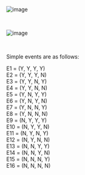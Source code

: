 ![image](https://github.com/user-attachments/assets/5e5e0d93-9869-4160-85c8-02716624d2b0)

<br/>

![image](https://github.com/user-attachments/assets/e294468b-e6c4-4060-a55b-0df4c37d07ee)

<br/>

Simple events are as follows:

E1 = (Y, Y, Y, Y)  
E2 = (Y, Y, Y, N)  
E3 = (Y, Y, N, Y)  
E4 = (Y, Y, N, N)  
E5 = (Y, N, Y, Y)  
E6 = (Y, N, Y, N)  
E7 = (Y, N, N, Y)  
E8 = (Y, N, N, N)  
E9 = (N, Y, Y, Y)  
E10 = (N, Y, Y, N)  
E11 = (N, Y, N, Y)  
E12 = (N, Y, N, N)  
E13 = (N, N, Y, Y)  
E14 = (N, N, Y, N)  
E15 = (N, N, N, Y)  
E16 = (N, N, N, N)  

<br/>
